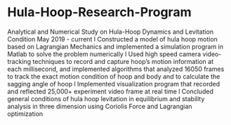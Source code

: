 # Hula-Hoop-Research-Program
Analytical and Numerical Study on Hula-Hoop Dynamics and Levitation Condition May 2019 - current l Constructed a model of hula hoop motion based on Lagrangian Mechanics and implemented a simulation program in Matlab to solve the problem numerically l Used high speed camera video-tracking techniques to record and capture hoop’s motion information at each millisecond, and implemented algorithms that analyzed 16050 frames to track the exact motion condition of hoop and body and to calculate the sagging angle of hoop l Implemented visualization program that recorded and reflected 25,000+ experiment video frame at real time l Concluded general conditions of hula hoop levitation in equilibrium and stability analysis in three dimension using Coriolis Force and Lagrangian optimization
